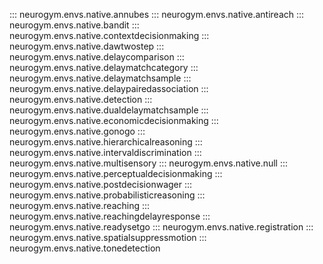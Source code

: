 ::: neurogym.envs.native.annubes
::: neurogym.envs.native.antireach
::: neurogym.envs.native.bandit
::: neurogym.envs.native.contextdecisionmaking
::: neurogym.envs.native.dawtwostep
::: neurogym.envs.native.delaycomparison
::: neurogym.envs.native.delaymatchcategory
::: neurogym.envs.native.delaymatchsample
::: neurogym.envs.native.delaypairedassociation
::: neurogym.envs.native.detection
::: neurogym.envs.native.dualdelaymatchsample
::: neurogym.envs.native.economicdecisionmaking
::: neurogym.envs.native.gonogo
::: neurogym.envs.native.hierarchicalreasoning
::: neurogym.envs.native.intervaldiscrimination
::: neurogym.envs.native.multisensory
::: neurogym.envs.native.null
::: neurogym.envs.native.perceptualdecisionmaking
::: neurogym.envs.native.postdecisionwager
::: neurogym.envs.native.probabilisticreasoning
::: neurogym.envs.native.reaching
::: neurogym.envs.native.reachingdelayresponse
::: neurogym.envs.native.readysetgo
::: neurogym.envs.native.registration
::: neurogym.envs.native.spatialsuppressmotion
::: neurogym.envs.native.tonedetection
